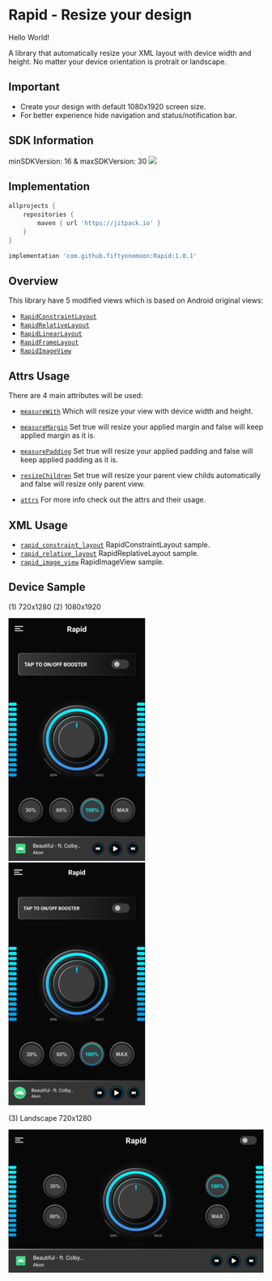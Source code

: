 # Rapid - Resize your design
 Hello World!
 
 A library that automatically resize your XML layout with device width and height.
 No matter your device orientation is protrait or landscape.
 
## Important
- Create your design with default 1080x1920 screen size.
- For better experience hide navigation and status/notification bar.

## SDK Information
minSDKVersion: 16 & maxSDKVersion: 30
[![](https://jitpack.io/v/fiftyonemoon/EmojiLibrary.svg)](https://jitpack.io/#fiftyonemoon/EmojiLibrary)
 
 ## Implementation

```groovy
allprojects {
	repositories {
		maven { url 'https://jitpack.io' }
	}
}
```

```groovy
implementation 'com.github.fiftyonemoon:Rapid:1.0.1'
```
## Overview

This library have 5 modified views which is based on Android original views:

- [`RapidConstraintLayout`](resize/src/main/java/com/fom/rapid/resize/RapidConstraintLayout.java)
- [`RapidRelativeLayout`](resize/src/main/java/com/fom/rapid/resize/RapidRelativeLayout.java)
- [`RapidLinearLayout`](resize/src/main/java/com/fom/rapid/resize/RapidLinearLayout.java)
- [`RapidFrameLayout`](resize/src/main/java/com/fom/rapid/resize/RapidFrameLayout.java)
- [`RapidImageView`](resize/src/main/java/com/fom/rapid/resize/RapidImageView.java)

## Attrs Usage

There are 4 main attributes will be used:

- [`measureWith`](resize/src/main/res/values/attrs.xml) Which will resize your view with device width and height.
- [`measureMargin`](resize/src/main/res/values/attrs.xml) Set true will resize your applied margin and false will keep applied margin as it is.
- [`measurePadding`](resize/src/main/res/values/attrs.xml) Set true will resize your applied padding and false will keep applied padding as it is.
- [`resizeChildren`](resize/src/main/res/values/attrs.xml) Set true will resize your parent view childs automatically and false will resize only parent view.

- [`attrs`](resize/src/main/res/values/attrs.xml) For more info check out the attrs and their usage.

## XML Usage

- [`rapid_constraint_layout`](app/src/main/res/layout/rapid_constraint_layout.xml) RapidConstraintLayout sample.
- [`rapid_relative_layout`](app/src/main/res/layout/rapid_relative_layout.xml) RapidReplativeLayout sample.
- [`rapid_image_view`](app/src/main/res/layout/rapid_image_view.xml) RapidImageView sample.


## Device Sample

(1) 720x1280 	(2) 1080x1920

<img src="./samples/720 x 1280.png" alt="720x1280" width="270"> <img src="./samples/1080 x 1920.png" alt="1080x1920" width="270">

(3) Landscape 720x1280

<img src="./samples/landscape.png" alt="720x1280" width="545">
